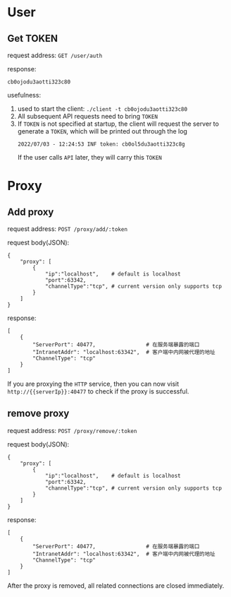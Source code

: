 # User

## Get TOKEN

request address: `GET /user/auth`

response:

```raw
cb0ojodu3aotti323c80
```

usefulness:

1. used to start the client: `./client -t cb0ojodu3aotti323c80`
2. All subsequent API requests need to bring `TOKEN`
3. If `TOKEN` is not specified at startup, the client will request the server to generate a `TOKEN`, which will be
   printed out through the log
    ```raw
    2022/07/03 - 12:24:53 INF token: cb0ol5du3aotti323c8g
    ```
   If the user calls `API` later, they will carry this `TOKEN`

# Proxy

## Add proxy

request address: `POST /proxy/add/:token`

request body(JSON):

```jsonpath
{
    "proxy": [
        {
            "ip":"localhost",    # default is localhost
            "port":63342,
            "channelType":"tcp", # current version only supports tcp
        }
    ]
}
```

response:

```jsonpath
[
    {
        "ServerPort": 40477,                # 在服务端暴露的端口
        "IntranetAddr": "localhost:63342",  # 客户端中内网被代理的地址
        "ChannelType": "tcp"                    
    }
]
```

If you are proxying the `HTTP` service, then you can now visit `http://{{serverIp}}:40477` to check if the proxy is
successful.

## remove proxy

request address: `POST /proxy/remove/:token`

request body(JSON):

```jsonpath
{
    "proxy": [
        {
            "ip":"localhost",    # default is localhost
            "port":63342,
            "channelType":"tcp", # current version only supports tcp
        }
    ]
}
```

response:

```jsonpath
[
    {
        "ServerPort": 40477,                # 在服务端暴露的端口
        "IntranetAddr": "localhost:63342",  # 客户端中内网被代理的地址
        "ChannelType": "tcp"                    
    }
]
```

After the proxy is removed, all related connections are closed immediately.